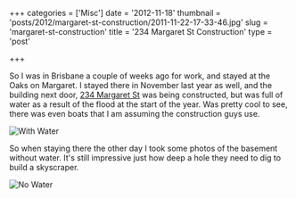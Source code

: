 +++
categories = ['Misc']
date = '2012-11-18'
thumbnail = 'posts/2012/margaret-st-construction/2011-11-22-17-33-46.jpg'
slug = 'margaret-st-construction'
title = '234 Margaret St Construction'
type = 'post'

+++

So I was in Brisbane a couple of weeks ago for work, and stayed at the Oaks on Margaret. I stayed there in November last year as well, and the building next door, [234 Margaret St](https://maps.google.com.au/maps?q=234+Margaret+St,+Brisbane&hl=en&ll=-27.471862,153.029106&spn=0.002589,0.005005&sll=-27.471772,153.028736&sspn=0.010357,0.02002&t=h&gl=au&hnear=234+Margaret+St,+Queensland+4000&z=18) was being constructed, but was full of water as a result of the flood at the start of the year. Was pretty cool to see, there was even boats that I am assuming the construction guys use.

![With Water](2011-11-22-17-33-46.jpg)

So when staying there the other day I took some photos of the basement without water. It's still impressive just how deep a hole they need to dig to build a skyscraper.

![No Water](2012-10-29-06-08-00-resized.jpg)